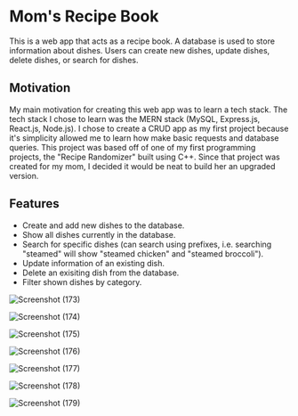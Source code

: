 # Mom's Recipe Book

This is a web app that acts as a recipe book. A database is used to store information about dishes. Users can create new dishes, update dishes, delete dishes, or search for dishes.

## Motivation

My main motivation for creating this web app was to learn a tech stack. The tech stack I chose to learn was the MERN stack (MySQL, Express.js, React.js, Node.js). I chose to create a CRUD app as my first project because it's simplicity allowed me to learn how make basic requests and database queries. This project was based off of one of my first programming projects, the "Recipe Randomizer" built using C++. Since that project was created for my mom, I decided it would be neat to build her an upgraded version.

## Features

- Create and add new dishes to the database.
- Show all dishes currently in the database.
- Search for specific dishes (can search using prefixes, i.e. searching "steamed" will show "steamed chicken" and "steamed broccoli").
- Update information of an existing dish.
- Delete an exisiting dish from the database.
- Filter shown dishes by category.

![Screenshot (173)](https://user-images.githubusercontent.com/56172352/130896800-b3671554-557b-435b-b960-97b985725023.png)

![Screenshot (174)](https://user-images.githubusercontent.com/56172352/130896814-0717133f-47b4-4c52-9ece-402264706c8f.png)

![Screenshot (175)](https://user-images.githubusercontent.com/56172352/130896839-cc88aa31-272d-4430-8359-f7b7942376eb.png)

![Screenshot (176)](https://user-images.githubusercontent.com/56172352/130896845-e1a96dc8-01f9-4028-ada2-c57b73b7f65d.png)

![Screenshot (177)](https://user-images.githubusercontent.com/56172352/130896850-68673de2-971c-4a4e-aa48-114b0fb9cd5a.png)

![Screenshot (178)](https://user-images.githubusercontent.com/56172352/130896852-2ab0d7d4-22bf-45ec-b931-1d65fbf23c30.png)

![Screenshot (179)](https://user-images.githubusercontent.com/56172352/130896855-6c3309a9-2b02-447e-8158-a12c007d8c25.png)
